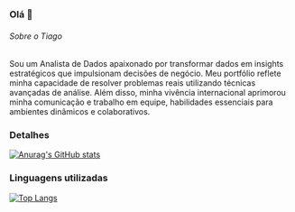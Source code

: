 ### Olá 👋

###### Sobre o Tiago 

Sou um Analista de Dados apaixonado por transformar dados em insights estratégicos que impulsionam decisões de negócio. Meu portfólio reflete minha capacidade de resolver problemas reais utilizando técnicas avançadas de análise. Além disso, minha vivência internacional aprimorou minha comunicação e trabalho em equipe, habilidades essenciais para ambientes dinâmicos e colaborativos.

### Detalhes

[![Anurag's GitHub stats](https://github-readme-stats.vercel.app/api?username=alexanderstramp&show_icons=true&theme=dark)](https://github.com/anuraghazra/github-readme-stats)

### Linguagens utilizadas

[![Top Langs](https://github-readme-stats.vercel.app/api/top-langs/?username=alexanderstramp&layout=compact)](https://github.com/anuraghazra/github-readme-stats)

